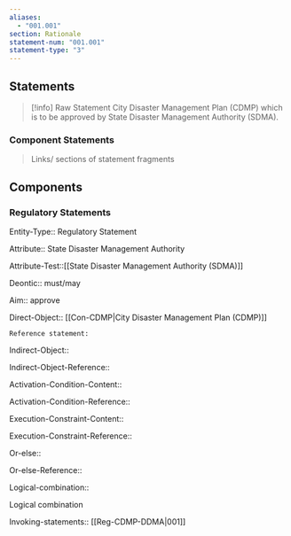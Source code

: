 ```yaml
---
aliases:
  - "001.001"
section: Rationale
statement-num: "001.001"
statement-type: "3"
---
```


## Statements 
> [!info] Raw Statement
> City Disaster Management Plan (CDMP) which is to be approved by State Disaster Management Authority (SDMA).


### Component Statements
> Links/ sections of statement fragments 
## Components
### Regulatory Statements

Entity-Type:: Regulatory Statement


Attribute:: State Disaster Management Authority 

Attribute-Test::[[State Disaster Management Authority (SDMA)]]

Deontic:: must/may


Aim:: approve


Direct-Object:: [[Con-CDMP|City Disaster Management Plan (CDMP)]]

	Reference statement:

Indirect-Object::

Indirect-Object-Reference::


Activation-Condition-Content::

Activation-Condition-Reference::


Execution-Constraint-Content::

Execution-Constraint-Reference::


Or-else::

Or-else-Reference::


Logical-combination::


Logical combination 

Invoking-statements:: [[Reg-CDMP-DDMA|001]]

